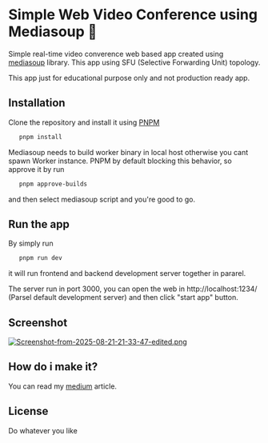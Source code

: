 # Simple Web Video Conference using Mediasoup 🍲
Simple real-time video converence web based app created using [mediasoup](https://mediasoup.org/) library. This app using SFU (Selective Forwarding Unit) topology.

This app just for educational purpose only and not production ready app.

## Installation
Clone the repository and install it using [PNPM](https://pnpm.io/)
```bash
   pnpm install
```
Mediasoup needs to build worker binary in local host otherwise you cant spawn Worker instance. PNPM by default blocking this behavior, so approve it by run
```bash
   pnpm approve-builds
```
and then select mediasoup script and you're good to go.
## Run the app
By simply run
```bash
   pnpm run dev
```
it will run frontend and backend development server together in pararel.

The server run in port 3000, you can open the web in http://localhost:1234/ (Parsel default development server) and then click "start app" button.

## Screenshot
[![Screenshot-from-2025-08-21-21-33-47-edited.png](https://i.postimg.cc/pdDy5Nkb/Screenshot-from-2025-08-21-21-33-47-edited.png)](https://postimg.cc/5H2fDRZn)

## How do i make it?
You can read my [medium](https://medium.com/@samzuhalsetiawan/membuat-web-based-real-time-video-conference-app-menggunakan-mediasoup-library-a60011da43f8) article.

## License
Do whatever you like